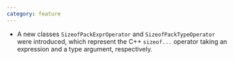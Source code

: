 ```yaml
---
category: feature
---
```

* A new classes `SizeofPackExprOperator` and `SizeofPackTypeOperator` were introduced, which represent the C++ `sizeof...` operator taking an expression and a type argument, respectively.
